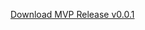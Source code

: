 [Download MVP Release v0.0.1](https://github.com/priadiliav/Manager/releases/download/v0.0.1/Agent.Worker.exe.zip)
